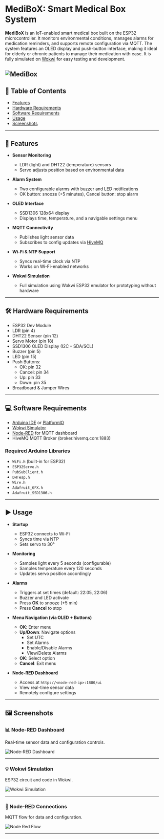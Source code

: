 # MediBoX: Smart Medical Box System

**MediBoX** is an IoT-enabled smart medical box built on the ESP32 microcontroller. It monitors environmental conditions, manages alarms for medication reminders, and supports remote configuration via MQTT. The system features an OLED display and push-button interface, making it ideal for elderly or chronic patients to manage their medication with ease. It is fully simulated on [Wokwi](https://wokwi.com/projects/431206882518972417) for easy testing and development.

![MediBox](assets/medibox.jpeg)
---

## 🧭 Table of Contents

- [Features](#features)
- [Hardware Requirements](#hardware-requirements)
- [Software Requirements](#software-requirements)
- [Usage](#usage)
- [Screenshots](#screenshots)

---

## 🚀 Features

- **Sensor Monitoring**  
  - LDR (light) and DHT22 (temperature) sensors  
  - Servo adjusts position based on environmental data

- **Alarm System**  
  - Two configurable alarms with buzzer and LED notifications  
  - OK button: snooze (+5 minutes), Cancel button: stop alarm

- **OLED Interface**  
  - SSD1306 128x64 display  
  - Displays time, temperature, and a navigable settings menu

- **MQTT Connectivity**  
  - Publishes light sensor data  
  - Subscribes to config updates via [HiveMQ](https://www.hivemq.com/)

- **Wi-Fi & NTP Support**  
  - Syncs real-time clock via NTP  
  - Works on Wi-Fi-enabled networks

- **Wokwi Simulation**  
  - Full simulation using Wokwi ESP32 emulator for prototyping without hardware

---

## 🛠️ Hardware Requirements

- ESP32 Dev Module  
- LDR (pin 4)  
- DHT22 Sensor (pin 12)  
- Servo Motor (pin 18)  
- SSD1306 OLED Display (I2C – SDA/SCL)  
- Buzzer (pin 5)  
- LED (pin 15)  
- Push Buttons:  
  - OK: pin 32  
  - Cancel: pin 34  
  - Up: pin 33  
  - Down: pin 35  
- Breadboard & Jumper Wires

---

## 💻 Software Requirements

- [Arduino IDE](https://www.arduino.cc/en/software) or [PlatformIO](https://platformio.org/)
- [Wokwi Simulator](https://wokwi.com/projects/431206882518972417)
- [Node-RED](https://nodered.org/) for MQTT dashboard
- HiveMQ MQTT Broker (broker.hivemq.com:1883)

### Required Arduino Libraries

- `WiFi.h` (built-in for ESP32)  
- `ESP32Servo.h`  
- `PubSubClient.h`  
- `DHTesp.h`  
- `Wire.h`  
- `Adafruit_GFX.h`  
- `Adafruit_SSD1306.h`

---

## ▶️ Usage

- **Startup**  
  - ESP32 connects to Wi-Fi  
  - Syncs time via NTP  
  - Sets servo to 30°

- **Monitoring**  
  - Samples light every 5 seconds (configurable)  
  - Samples temperature every 120 seconds  
  - Updates servo position accordingly

- **Alarms**  
  - Triggers at set times (default: 22:05, 22:06)  
  - Buzzer and LED activate  
  - Press **OK** to snooze (+5 min)  
  - Press **Cancel** to stop

- **Menu Navigation (via OLED + Buttons)**  
  - **OK**: Enter menu  
  - **Up/Down**: Navigate options  
    - Set UTC  
    - Set Alarms  
    - Enable/Disable Alarms  
    - View/Delete Alarms  
  - **OK**: Select option  
  - **Cancel**: Exit menu

- **Node-RED Dashboard**  
  - Access at `http://<node-red-ip>:1880/ui`  
  - View real-time sensor data  
  - Remotely configure settings

---

## 🖼️ Screenshots

### 📊 Node-RED Dashboard

Real-time sensor data and configuration controls.

![Node-RED Dashboard](assets/dashboard.png)

---

### 💡 Wokwi Simulation

ESP32 circuit and code in Wokwi.

![Wokwi Simulation](assets/wokwi.png)

---

### 🔁 Node-RED Connections

MQTT flow for data and configuration.

![Node Red Flow](assets/mqtt.png)

---


